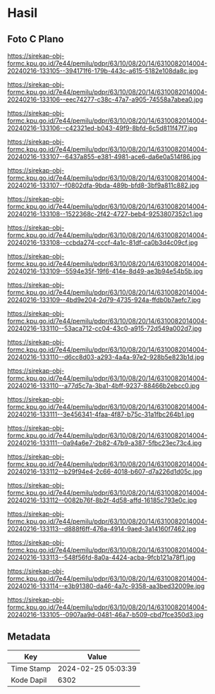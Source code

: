 # Hasil

## Foto C Plano

https://sirekap-obj-formc.kpu.go.id/7e44/pemilu/pdpr/63/10/08/20/14/6310082014004-20240216-133105--394171f6-179b-443c-a615-5182e108da8c.jpg

https://sirekap-obj-formc.kpu.go.id/7e44/pemilu/pdpr/63/10/08/20/14/6310082014004-20240216-133106--eec74277-c38c-47a7-a905-74558a7abea0.jpg

https://sirekap-obj-formc.kpu.go.id/7e44/pemilu/pdpr/63/10/08/20/14/6310082014004-20240216-133106--c42321ed-b043-49f9-8bfd-6c5d811f47f7.jpg

https://sirekap-obj-formc.kpu.go.id/7e44/pemilu/pdpr/63/10/08/20/14/6310082014004-20240216-133107--6437a855-e381-4981-ace6-da6e0a514f86.jpg

https://sirekap-obj-formc.kpu.go.id/7e44/pemilu/pdpr/63/10/08/20/14/6310082014004-20240216-133107--f0802dfa-9bda-489b-bfd8-3bf9a811c882.jpg

https://sirekap-obj-formc.kpu.go.id/7e44/pemilu/pdpr/63/10/08/20/14/6310082014004-20240216-133108--1522368c-2f42-4727-beb4-9253807352c1.jpg

https://sirekap-obj-formc.kpu.go.id/7e44/pemilu/pdpr/63/10/08/20/14/6310082014004-20240216-133108--ccbda274-cccf-4a1c-81df-ca0b3d4c09cf.jpg

https://sirekap-obj-formc.kpu.go.id/7e44/pemilu/pdpr/63/10/08/20/14/6310082014004-20240216-133109--5594e35f-19f6-414e-8d49-ae3b94e54b5b.jpg

https://sirekap-obj-formc.kpu.go.id/7e44/pemilu/pdpr/63/10/08/20/14/6310082014004-20240216-133109--4bd9e204-2d79-4735-924a-ffdb0b7aefc7.jpg

https://sirekap-obj-formc.kpu.go.id/7e44/pemilu/pdpr/63/10/08/20/14/6310082014004-20240216-133110--53aca712-cc04-43c0-a915-72d549a002d7.jpg

https://sirekap-obj-formc.kpu.go.id/7e44/pemilu/pdpr/63/10/08/20/14/6310082014004-20240216-133110--d6cc8d03-a293-4a4a-97e2-928b5e823b1d.jpg

https://sirekap-obj-formc.kpu.go.id/7e44/pemilu/pdpr/63/10/08/20/14/6310082014004-20240216-133110--a77d5c7a-3ba1-4bff-9237-88466b2ebcc0.jpg

https://sirekap-obj-formc.kpu.go.id/7e44/pemilu/pdpr/63/10/08/20/14/6310082014004-20240216-133111--3e456341-4faa-4f87-b75c-31a1fbc264b1.jpg

https://sirekap-obj-formc.kpu.go.id/7e44/pemilu/pdpr/63/10/08/20/14/6310082014004-20240216-133111--0a94a6e7-2b82-47b9-a387-5fbc23ec73c4.jpg

https://sirekap-obj-formc.kpu.go.id/7e44/pemilu/pdpr/63/10/08/20/14/6310082014004-20240216-133112--b29f94e4-2c66-4018-b607-d7a226d1d05c.jpg

https://sirekap-obj-formc.kpu.go.id/7e44/pemilu/pdpr/63/10/08/20/14/6310082014004-20240216-133112--0082b76f-8b2f-4d58-affd-16185c793e0c.jpg

https://sirekap-obj-formc.kpu.go.id/7e44/pemilu/pdpr/63/10/08/20/14/6310082014004-20240216-133113--d888f6ff-476a-4914-9aed-3a14160f7462.jpg

https://sirekap-obj-formc.kpu.go.id/7e44/pemilu/pdpr/63/10/08/20/14/6310082014004-20240216-133113--548f56fd-8a0a-4424-acba-9fcb121a78f1.jpg

https://sirekap-obj-formc.kpu.go.id/7e44/pemilu/pdpr/63/10/08/20/14/6310082014004-20240216-133114--e3b91380-da46-4a7c-9358-aa3bed32009e.jpg

https://sirekap-obj-formc.kpu.go.id/7e44/pemilu/pdpr/63/10/08/20/14/6310082014004-20240216-133105--0907aa9d-0481-46a7-b509-cbd7fce350d3.jpg


## Metadata

| Key        | Value               |
| ---------- | ------------------- |
| Time Stamp | 2024-02-25 05:03:39 |
| Kode Dapil | 6302                |



